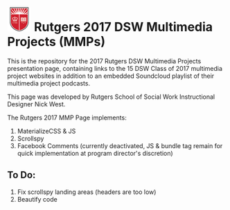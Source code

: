 # ![rutgers shield](https://github.com/njwest/ru-mmps/blob/master/shieldicon.png) Rutgers 2017 DSW Multimedia Projects (MMPs)

This is the repository for the 2017 Rutgers DSW Multimedia Projects presentation page, containing links to the 15 DSW Class of 2017 multimedia project websites in addition to an embedded Soundcloud playlist of their multimedia project podcasts.

This page was developed by Rutgers School of Social Work Instructional Designer Nick West.

The Rutgers 2017 MMP Page implements:

1. MaterializeCSS & JS
2. Scrollspy
3. Facebook Comments (currently deactivated, JS & bundle tag remain for quick implementation at program director's discretion)

## To Do:
1. Fix scrollspy landing areas (headers are too low)
2. Beautify code
